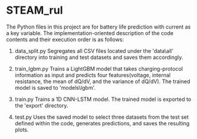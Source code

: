 # STEAM_rul
The Python files in this project are for battery life prediction with current as a key variable.
The implementation-oriented description of the code contents and their execution order is as follows:

1. data_split.py
Segregates all CSV files located under the 'data\all' directory into training and test datasets and saves them accordingly.

2. train_lgbm.py
Trains a LightGBM model that takes charging-protocol information as input and predicts four features(voltage, internal resistance, the mean of dQ/dV, and the variance of dQ/dV).
The trained model is saved to 'models\lgbm'.

3. train.py
Trains a 1D CNN-LSTM model. The trained model is exported to the 'export' directory.

4. test.py
Uses the saved model to select three datasets from the test set defined within the code, generates predictions, and saves the resulting plots.
